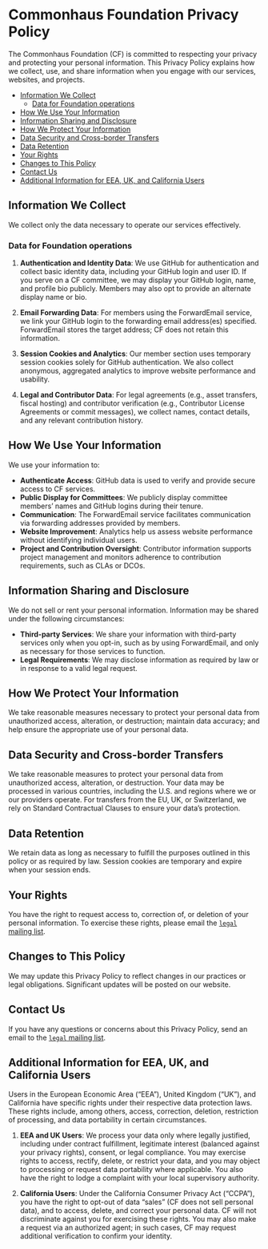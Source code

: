 # Commonhaus Foundation Privacy Policy

The Commonhaus Foundation (CF) is committed to respecting your privacy and protecting your personal information.
This Privacy Policy explains how we collect, use, and share information when you engage with our services, websites, and projects.

- [Information We Collect](#information-we-collect)
    - [Data for Foundation operations](#data-for-foundation-operations)
- [How We Use Your Information](#how-we-use-your-information)
- [Information Sharing and Disclosure](#information-sharing-and-disclosure)
- [How We Protect Your Information](#how-we-protect-your-information)
- [Data Security and Cross-border Transfers](#data-security-and-cross-border-transfers)
- [Data Retention](#data-retention)
- [Your Rights](#your-rights)
- [Changes to This Policy](#changes-to-this-policy)
- [Contact Us](#contact-us)
- [Additional Information for EEA, UK, and California Users](#additional-information-for-eea-uk-and-california-users)

## Information We Collect

We collect only the data necessary to operate our services effectively.

### Data for Foundation operations

1. **Authentication and Identity Data**: We use GitHub for authentication and collect basic identity data, including your GitHub login and user ID.
    If you serve on a CF committee, we may display your GitHub login, name, and profile bio publicly.
    Members may also opt to provide an alternate display name or bio.

2. **Email Forwarding Data**: For members using the ForwardEmail service, we link your GitHub login to the forwarding email address(es) specified.
    ForwardEmail stores the target address; CF does not retain this information.

3. **Session Cookies and Analytics**: Our member section uses temporary session cookies solely for GitHub authentication.
    We also collect anonymous, aggregated analytics to improve website performance and usability.

4. **Legal and Contributor Data**: For legal agreements (e.g., asset transfers, fiscal hosting) and contributor verification (e.g., Contributor License Agreements or commit messages), we collect names, contact details, and any relevant contribution history.

## How We Use Your Information

We use your information to:

- **Authenticate Access**: GitHub data is used to verify and provide secure access to CF services.
- **Public Display for Committees**: We publicly display committee members’ names and GitHub logins during their tenure.
- **Communication**: The ForwardEmail service facilitates communication via forwarding addresses provided by members.
- **Website Improvement**: Analytics help us assess website performance without identifying individual users.
- **Project and Contribution Oversight**: Contributor information supports project management and monitors adherence to contribution requirements, such as CLAs or DCOs.

## Information Sharing and Disclosure

We do not sell or rent your personal information.
Information may be shared under the following circumstances:

- **Third-party Services**: We share your information with third-party services only when you opt-in, such as by using ForwardEmail, and only as necessary for those services to function.
- **Legal Requirements**: We may disclose information as required by law or in response to a valid legal request.

## How We Protect Your Information

We take reasonable measures necessary to protect your personal data from unauthorized access, alteration, or destruction; maintain data accuracy; and help ensure the appropriate use of your personal data.

## Data Security and Cross-border Transfers

We take reasonable measures to protect your personal data from unauthorized access, alteration, or destruction.
Your data may be processed in various countries, including the U.S. and regions where we or our providers operate.
For transfers from the EU, UK, or Switzerland, we rely on Standard Contractual Clauses to ensure your data’s protection.

## Data Retention

We retain data as long as necessary to fulfill the purposes outlined in this policy or as required by law.
Session cookies are temporary and expire when your session ends.

## Your Rights

You have the right to request access to, correction of, or deletion of your personal information.
To exercise these rights, please email the [`legal` mailing list][CONTACTS.yaml].

## Changes to This Policy

We may update this Privacy Policy to reflect changes in our practices or legal obligations.
Significant updates will be posted on our website.

## Contact Us

If you have any questions or concerns about this Privacy Policy, send an email to the [`legal` mailing list][CONTACTS.yaml].

## Additional Information for EEA, UK, and California Users

Users in the European Economic Area (“EEA”), United Kingdom (“UK”), and California have specific rights under their respective data protection laws.
These rights include, among others, access, correction, deletion, restriction of processing, and data portability in certain circumstances.

1. **EEA and UK Users**: We process your data only where legally justified, including under contract fulfillment, legitimate interest (balanced against your privacy rights), consent, or legal compliance.
    You may exercise rights to access, rectify, delete, or restrict your data, and you may object to processing or request data portability where applicable.
    You also have the right to lodge a complaint with your local supervisory authority.

2. **California Users**: Under the California Consumer Privacy Act (“CCPA”), you have the right to opt-out of data “sales” (CF does not sell personal data), and to access, delete, and correct your personal data.
    CF will not discriminate against you for exercising these rights.
    You may also make a request via an authorized agent; in such cases, CF may request additional verification to confirm your identity.

[CONTACTS.yaml]: https://github.com/commonhaus/foundation/blob/main/CONTACTS.yaml
